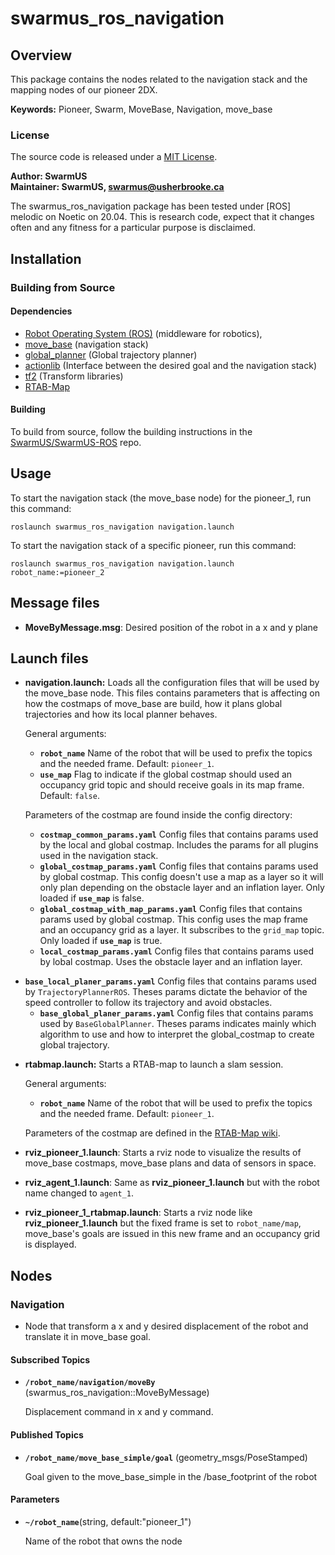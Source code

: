 
# swarmus_ros_navigation

## Overview

This package contains the nodes related to the navigation stack and the mapping nodes of our pioneer 2DX.

**Keywords:** Pioneer, Swarm, MoveBase, Navigation, move_base

### License
The source code is released under a [MIT License](SwarmUS-ROS/LICENSE).

**Author: SwarmUS<br />
Maintainer: SwarmUS, swarmus@usherbrooke.ca**

The swarmus_ros_navigation package has been tested under [ROS] melodic on Noetic on 20.04. This is research code, expect that it changes often and any fitness for a particular purpose is disclaimed.


## Installation

### Building from Source

#### Dependencies

- [Robot Operating System (ROS)](http://wiki.ros.org) (middleware for robotics),
- [move_base](http://wiki.ros.org/move_base) (navigation stack)
- [global_planner](http://wiki.ros.org/move_base) (Global trajectory planner)
- [actionlib](http://wiki.ros.org/move_base) (Interface between the desired goal and the navigation stack)
- [tf2](http://wiki.ros.org/tf2) (Transform libraries)
- [RTAB-Map](http://introlab.github.io/rtabmap/)

#### Building

To build from source, follow the building instructions in the [SwarmUS/SwarmUS-ROS](https://github.com/SwarmUS/SwarmUS-ROS) repo.


## Usage

To start the navigation stack (the move_base node) for the pioneer_1, run this command:

	roslaunch swarmus_ros_navigation navigation.launch

To start the navigation stack of a specific pioneer, run this command:

	roslaunch swarmus_ros_navigation navigation.launch robot_name:=pioneer_2

## Message files

* **MoveByMessage.msg**: Desired position of the robot in a x and y plane

## Launch files

* **navigation.launch:** Loads all the configuration files that will be used by the move_base node. This files contains parameters that is affecting on how the costmaps of move_base are build, how it plans global trajectories and how its local planner behaves.

     General arguments:

     - **`robot_name`**  Name of the robot that will be used to prefix the topics  and the needed frame. Default: `pioneer_1`.
     - **`use_map`**  Flag to indicate if the global costmap should used an occupancy grid topic and should receive goals in its map frame. Default: `false`.
     
     Parameters of the costmap are found inside the config directory:
     
     -  **`costmap_common_params.yaml`**  Config files that contains params used by the local and global costmap. Includes the params for all plugins used in the navigation stack.
     -  **`global_costmap_params.yaml`**  Config files that contains params used by global costmap. This config doesn't use a map as a layer so it will only plan depending on the obstacle layer and an inflation layer. Only loaded if **`use_map`** is false.
     -  **`global_costmap_with_map_params.yaml`** Config files that contains params used by global costmap. This config uses the map frame and an occupancy grid as a layer. It subscribes to the `grid_map` topic. Only loaded if **`use_map`** is true.
     -  **`local_costmap_params.yaml`**  Config files that contains params used by lobal costmap. Uses the obstacle layer and an inflation layer.
-  **`base_local_planer_params.yaml`**  Config files that contains params used by  `TrajectoryPlannerROS`.  Theses params dictate the behavior of the speed controller to follow its trajectory and avoid obstacles.
     -  **`base_global_planer_params.yaml`**  Config files that contains params used by  `BaseGlobalPlanner`.  Theses params indicates mainly which algorithm to use and how to interpret the global_costmap to create global trajectory.
     
     
     
* **rtabmap.launch:** Starts a RTAB-map to launch a slam session.

     General arguments:

     - **`robot_name`**  Name of the robot that will be used to prefix the topics  and the needed frame. Default: `pioneer_1`.

     Parameters of the costmap are defined in the [RTAB-Map wiki](http://wiki.ros.org/rtabmap_ros).

     

* **rviz_pioneer_1.launch**: Starts a rviz node to visualize the results of move_base costmaps, move_base plans and data of sensors in space.  

* **rviz_agent_1.launch**: Same as **rviz_pioneer_1.launch** but with the robot name changed to `agent_1`.  

* **rviz_pioneer_1_rtabmap.launch**: Starts a rviz node like **rviz_pioneer_1.launch** but the fixed frame is set to `robot_name/map`, move_base's goals are issued in this new frame and an occupancy grid is displayed.  
## Nodes

### Navigation

- Node that transform a x and y desired displacement of the robot and translate it in move_base goal.

#### Subscribed Topics

* **`/robot_name/navigation/moveBy`** (swarmus_ros_navigation::MoveByMessage)

	Displacement command in x and y command.


#### Published Topics

- **`/robot_name/move_base_simple/goal`** (geometry_msgs/PoseStamped)

  Goal given to the move_base_simple in the /base_footprint of the robot

#### Parameters

- **`~/robot_name`**(string, default:"pioneer_1")

  Name of the robot that owns the node

